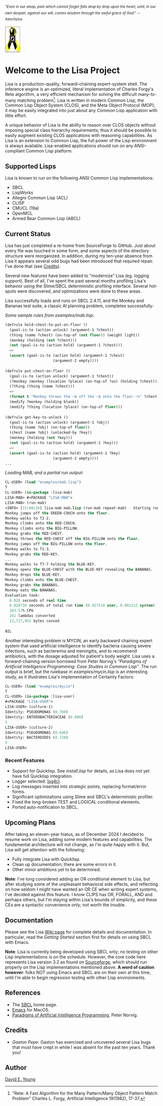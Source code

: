 <sub>_"Even in our sleep, pain which cannot forget falls drop by drop upon the heart, until, in our own despair, against our will, comes wisdom through the awful grace of God."_ -- Aeschylus<sub>

![_Always Remember_](images/powmia.png "Always Remember")

# Welcome to the Lisa Project #

Lisa is a production-quality, forward-chaining expert-system shell. The inference engine is an optimized, literal
implementation of Charles Forgy's Rete algorithm, a very efficient mechanism for solving the difficult many-to-many
matching problem[^1]. Lisa is written in modern Common Lisp, the Common Lisp Object System (CLOS), and the Meta Object
Protocol (MOP); it may be easily integrated into just about any Common Lisp application with little effort.

A unique behavior of Lisa is the ability to reason over CLOS objects without imposing special class hierarchy
requirements; thus it should be possible to easily augment existing CLOS applications with reasoning capabilities. As
Lisa is an extension to Common Lisp, the full power of the Lisp environment is always available. Lisa-enabled
applications should run on any ANSI-compliant Common Lisp platform.

## Supported Lisps ##

Lisa is known to run on the following ANSI Common Lisp implementations:

- SBCL
- LispWorks
- Allegro Common Lisp (ACL)
- CLISP
- CMUCL (19a)
- OpenMCL
- Armed Bear Common Lisp (ABCL)

## Current Status ##

Lisa has just completed a re-home from SourceForge to GitHub. Just about every file was touched in some form, and some
aspects of the directory structure were reorganized. In addition, during my ten-year absence from Lisa it appears
several odd bugs had been introduced that required repair. I've done that (see [Credits](#credits)).

Several new features have been added to "modernize" Lisa (eg. logging support). Best of all, I've spent the past several
months profiling Lisa's behavior using the Slime/SBCL deterministic profiling interface. Several hot-spots were
discovered, and optimizations were done to these areas.

Lisa successfully loads and runs on SBCL 2.4.11, and the Monkey and Bananas test suite, a classic AI planning problem,
completes successfully:

_Some sample rules from examples/mab.lisp_:

```lisp
(defrule hold-chest-to-put-on-floor ()
  (goal-is-to (action unlock) (argument-1 ?chest))
  (thing (name ?chest) (on-top-of (not floor)) (weight light))
  (monkey (holding (not ?chest)))
  (not (goal-is-to (action hold) (argument-1 ?chest)))
  =>
  (assert (goal-is-to (action hold) (argument-1 ?chest)
                      (argument-2 empty))))

(defrule put-chest-on-floor ()
  (goal-is-to (action unlock) (argument-1 ?chest))
  (?monkey (monkey (location ?place) (on-top-of ?on) (holding ?chest)))
  (?thing (thing (name ?chest)))
  =>
  (format t "Monkey throws the ~A off the ~A onto the floor.~%" ?chest ?on)
  (modify ?monkey (holding blank))
  (modify ?thing (location ?place) (on-top-of floor)))

(defrule get-key-to-unlock ()
  (goal-is-to (action unlock) (argument-1 ?obj))
  (thing (name ?obj) (on-top-of floor))
  (chest (name ?obj) (unlocked-by ?key))
  (monkey (holding (not ?key)))
  (not (goal-is-to (action hold) (argument-1 ?key)))
  =>
  (assert (goal-is-to (action hold) (argument-1 ?key)
                      (argument-2 empty))))
...
```

_Loading MAB, and a partial run output_:

```lisp
CL-USER> (load "examples/mab.lisp")
T
CL-USER> (in-package :lisa-mab)
LISA-MAB> #<PACKAGE "LISA-MAB">
LISA-MAB> (run-mab)
<INFO> [15:00:26] lisa-mab mab.lisp (run-mab repeat-mab) - Starting run...
Monkey jumps off the GREEN-COUCH onto the floor.
Monkey walks to T2-2.
Monkey climbs onto the RED-COUCH.
Monkey climbs onto the BIG-PILLOW.
Monkey grabs the RED-CHEST.
Monkey throws the RED-CHEST off the BIG-PILLOW onto the floor.
Monkey jumps off the BIG-PILLOW onto the floor.
Monkey walks to T1-3.
Monkey grabs the RED-KEY.
...
Monkey walks to T7-7 holding the BLUE-KEY.
Monkey opens the BLUE-CHEST with the BLUE-KEY revealing the BANANAS.
Monkey drops the BLUE-KEY.
Monkey climbs onto the BLUE-CHEST.
Monkey grabs the BANANAS.
Monkey eats the BANANAS.
Evaluation took:
  0.028 seconds of real time
  0.028730 seconds of total run time (0.027518 user, 0.001212 system)
  103.57% CPU
  241 lambdas converted
  13,727,952 bytes consed
  
NIL
```

Another interesting problem is MYCIN, an early backward chaining expert system that used artificial intelligence to
identify bacteria causing severe infections, such as bacteremia and meningitis, and to recommend antibiotics, with the
dosage adjusted for patient's body weight. Lisa uses a forward-chaining version borrowed from Peter Norvig's _"Paradigms
of Artificial Intelligence Programming: Case Studies in Common Lisp"_. The run output is brief, but the rulebase in
_examples/mycin.lisp_ is an interesting study, as it illustrates Lisa's implementation of Certainty Factors:

```lisp
CL-USER> (load "examples/mycin")
T
CL-USER> (in-package :lisa-user)
#<PACKAGE "LISA-USER">
LISA-USER> (culture-1)
Identity: PSEUDOMONAS (0.760)
Identity: ENTEROBACTERIACEAE (0.800)
5
LISA-USER> (culture-2)
Identity: PSEUDOMONAS (0.646)
Identity: BACTEROIDES (0.720)
5
LISA-USER> 
```

### Recent Features ###

- Support for Quicklisp. See _install.lisp_ for details, as Lisa does not yet have full Quicklisp integration.
- Logger selected: [log4cl](https://github.com/7max/log4cl).
- Log messages inserted into strategic points, replacing format/error forms.
- Significant optimizations using Slime and SBCL's deterministic profiler.
- Fixed the long-broken TEST and LOGICAL conditional elements.
- Ported auto-notification to SBCL.

## Upcoming Plans ##

After taking an eleven-year hiatus, as of December 2024 I decided to resume work on Lisa, adding some modern features
and capabilities. The fundamental architecture will not change, as I'm quite happy with it. But, Lisa will get attention
with the following:

- Fully integrate Lisa with Quicklisp.
- Clean up documentation; there are some errors in it.
- Other minor ambitions yet to be determined.

**Note**: I've long considered adding an OR conditional element to Lisa, but after studying some of the unpleasant
behavioral side effects, and reflecting on how seldom I might have wanted an OR CE when writing expert systems, I've
decided against this feature. I know CLIPS has OR, FORALL, AND and perhaps others, but I'm staying within Lisa's bounds
of simplicity, and these CEs are a syntactic convenience only; not worth the trouble.

## Documentation ##

Please see the Lisa [Wiki page](https://github.com/youngde811/Lisa/wiki/Home) for complete details and documentation. In
particular, read the _Getting Started_ section first for details on using SBCL with Emacs.

**Note**: Lisa is currently being developed using SBCL only; no testing on other Lisp implementations is on the
schedule. However, the core code here represents Lisa version 3.2 as found on [Sourceforge](https://sourceforge.net/),
which should run properly on the Lisp implementations mentioned above. **A word of caution however**: folks NOT using
Emacs and SBCL are on their own at this time, until I'm able to begin regression testing with other Lisp environments.

## References ##

- The [SBCL](https://www.sbcl.org/) home page.
- [Emacs](https://emacsformacos.com/) for MacOS.
- [Paradigms of Artificial Intelligence Programming](https://norvig.github.io/paip-lisp/#/), Peter Norvig.

## Credits ##

- _Gaston Pepe_: Gaston has exercised and uncovered several Lisa bugs that must have crept in while I was absent for the
  past ten years. Thank you!

## Author ##

[David E. Young](mailto://streetrod750@protonmail.com)

[^1]: "Rete: A Fast Algorithm for the Many Pattern/Many Object Pattern Match Problem" Charles L. Forgy, Artificial Intelligence 19(1982), 17-37.
